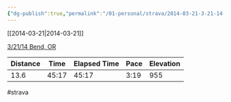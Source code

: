 ```yaml
---
{"dg-publish":true,"permalink":"/01-personal/strava/2014-03-21-3-21-14-bend-or/"}
---
```



[[2014-03-21\|2014-03-21]]

[3/21/14 Bend, OR](https://www.strava.com/activities/139726570)

| Distance | Time  | Elapsed Time | Pace | Elevation |
| -------- | ----- | ------------ | ---- | --------- |
| 13.6     | 45:17 | 45:17        | 3:19 | 955       |




#strava
